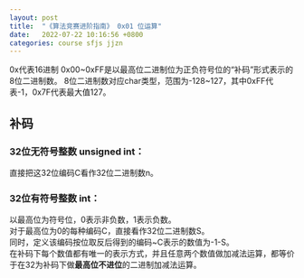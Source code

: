 ```yaml
---
layout: post
title:  "《算法竞赛进阶指南》 0x01 位运算"
date:   2022-07-22 10:16:56 +0800
categories: course sfjs jjzn
---
```


0x代表16进制
0x00~0xFF是以最高位二进制位为正负符号位的“补码”形式表示的8位二进制数。
8位二进制数对应char类型，范围为-128~127，其中0xFF代表-1，0x7F代表最大值127。

## 补码 
### 32位无符号整数 unsigned int：
直接把这32位编码C看作32位二进制数n。  
### 32位有符号整数 int：
以最高位为符号位，0表示非负数，1表示负数。  
对于最高位为0的每种编码C，直接看作32位二进制数S。  
同时，定义该编码按位取反后得到的编码~C表示的数值为-1-S。  
在补码下每个数值都有唯一的表示方式，并且任意两个数值做加减法运算，都等价于在32为补码下做**最高位不进位**的二进制加减法运算。  